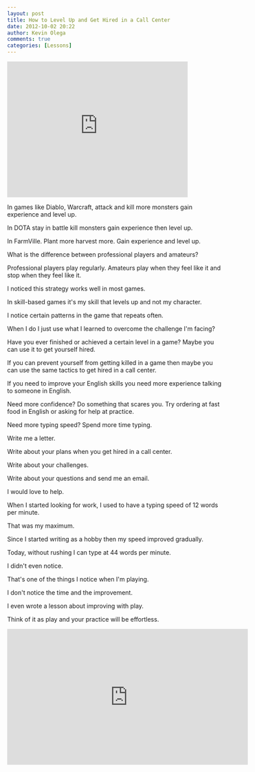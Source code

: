 ```yaml
---
layout: post
title: How to Level Up and Get Hired in a Call Center
date: 2012-10-02 20:22
author: Kevin Olega
comments: true
categories: [Lessons]
---
```

<iframe src="http://www.youtube.com/embed/AKQQbZKtA3E" frameborder="0" width="420" height="315"></iframe>

In games like Diablo, Warcraft, attack and kill more monsters gain experience and level up.

In DOTA stay in battle kill monsters gain experience then level up.

In FarmVille. Plant more harvest more. Gain experience and level up.

What is the difference between professional players and amateurs?

Professional players play regularly. Amateurs play when they feel like it and stop when they feel like it.

I noticed this strategy works well in most games. 

In skill-based games it's my skill that levels up and not my character. 

I notice certain patterns in the game that repeats often. 

When I do I just use what I learned to overcome the challenge I'm facing?

Have you ever finished or achieved a certain level in a game? Maybe you can use it to get yourself hired. 

If you can prevent yourself from getting killed in a game then maybe you can use the same tactics to get hired in a call center.

If you need to improve your English skills you need more experience talking to someone in English.

Need more confidence? Do something that scares you. Try ordering at fast food in English or asking for help at practice.

Need more typing speed? Spend more time typing. 

Write me a letter. 

Write about your plans when you get hired in a call center. 

Write about your challenges. 

Write about your questions and send me an email. 

I would love to help.

When I started looking for work, I used to have a typing speed of 12 words per minute. 

That was my maximum. 

Since I started writing as a hobby then my speed improved gradually. 

Today, without rushing I can type at 44 words per minute. 

I didn't even notice.

That's one of the things I notice when I'm playing. 

I don't notice the time and the improvement. 

I even wrote a lesson about improving with play.

Think of it as play and your practice will be effortless.


<iframe width="560" height="315" src="https://www.youtube.com/embed/3x6FZkoZKfM" frameborder="0" allow="accelerometer; autoplay; encrypted-media; gyroscope; picture-in-picture" allowfullscreen></iframe>